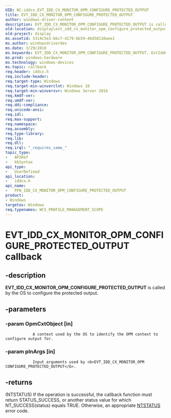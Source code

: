 ```yaml
---
UID: NC:iddcx.EVT_IDD_CX_MONITOR_OPM_CONFIGURE_PROTECTED_OUTPUT
title: EVT_IDD_CX_MONITOR_OPM_CONFIGURE_PROTECTED_OUTPUT
author: windows-driver-content
description: EVT_IDD_CX_MONITOR_OPM_CONFIGURE_PROTECTED_OUTPUT is called by the OS to configure the protected output.
old-location: display\evt_idd_cx_monitor_opm_configure_protected_output.htm
old-project: display
ms.assetid: 5314c5e3-bbc7-4179-bb59-4bd58110aee1
ms.author: windowsdriverdev
ms.date: 3/29/2018
ms.keywords: EVT_IDD_CX_MONITOR_OPM_CONFIGURE_PROTECTED_OUTPUT, EvtIddCxMonitorOpmConfigureProtectedOutput, EvtIddCxMonitorOpmConfigureProtectedOutput callback function [Display Devices], PFN_IDD_CX_MONITOR_OPM_CONFIGURE_PROTECTED_OUTPUT, PFN_IDD_CX_MONITOR_OPM_CONFIGURE_PROTECTED_OUTPUT callback function pointer [Display Devices], display.evt_idd_cx_monitor_opm_configure_protected_output, iddcx/EvtIddCxMonitorOpmConfigureProtectedOutput
ms.prod: windows-hardware
ms.technology: windows-devices
ms.topic: callback
req.header: iddcx.h
req.include-header: 
req.target-type: Windows
req.target-min-winverclnt: Windows 10
req.target-min-winversvr: Windows Server 2016
req.kmdf-ver: 
req.umdf-ver: 
req.ddi-compliance: 
req.unicode-ansi: 
req.idl: 
req.max-support: 
req.namespace: 
req.assembly: 
req.type-library: 
req.lib: 
req.dll: 
req.irql: "_requires_same_"
topic_type:
-	APIRef
-	kbSyntax
api_type:
-	UserDefined
api_location:
-	iddcx.h
api_name:
-	PFN_IDD_CX_MONITOR_OPM_CONFIGURE_PROTECTED_OUTPUT
product:
- Windows
targetos: Windows
req.typenames: WCS_PROFILE_MANAGEMENT_SCOPE
---
```


# EVT_IDD_CX_MONITOR_OPM_CONFIGURE_PROTECTED_OUTPUT callback


## -description


<b>EVT_IDD_CX_MONITOR_OPM_CONFIGURE_PROTECTED_OUTPUT</b> is called by the OS to configure the protected output.


## -parameters




### -param OpmCxtObject [in]


                    
                A context used by the OS to identify the OPM context to configure output for.


### -param pInArgs [in]


                    
                Input arguments used by <b>EVT_IDD_CX_MONITOR_OPM CONFIGURE_PROTECTED_OUTPUT</b>.


## -returns




(NTSTATUS) If the operation is successful, the callback function must return STATUS_SUCCESS, or another status value for which NT_SUCCESS(status) equals TRUE. Otherwise, an appropriate <a href="https://msdn.microsoft.com/7792201b-63bb-4db5-803d-2af02893d505">NTSTATUS</a> error code. 
                    



